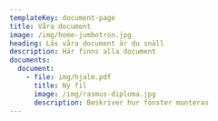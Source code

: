 ```yaml
---
templateKey: document-page
title: Våra document
image: /img/home-jumbotron.jpg
heading: Läs våra document är du snäll
description: Här finns alla document
documents:
  document:
    - file: img/hjalm.pdf
      title: Ny fil
      image: /img/rasmus-diploma.jpg
      description: Beskriver hur fönster monteras
---
```


